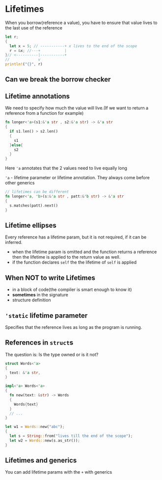 # Lifetimes

When you borrow(reference a value), you have to ensure that value lives to the last use of the reference
```rust
let r;
{
  let x = 5; // -----------+ x lives to the end of the scope
  r = &x; //---+           |
}// <----------|-----------+
//             v
println!("{}", r)
```

## Can we break the borrow checker

## Lifetime annotations
We need to specify how much the value will live.(If we want to return a reference from a function for example)
```rust
fn longer<'a>(s1:&'a str , s2:&'a str) -> &'a str
{
  if s1.len() > s2.len()
  {
    s1
  }else{
    s2
  }
}
```
Here `'a` annotates that the 2 values need to live equally long

`'a` - lifetime parameter or lifetime annotation. They always come before other generics

```rust
// lifetimes can be different
fn longer<'a, 'b>(s:&'a str , patt:&'b str) -> &'a str
{
  s.matches(patt).next()
}
```

## Lifetime ellipses
Every reference has a lifetime param, but it is not required, if it can be inferred.
- when the lifetime param is omitted and the function returns a reference then the lifetime is applied to the return value as well.
- if the function declares `self` the the lifetime of `self` is applied

## When NOT to write Lifetimes
- in a block of code(the compiler is smart enough to know it)
- **sometimes** in the signature
- structure definition

## `'static` lifetime parameter
Specifies that the reference lives as long as the program is running.

## References in `struct`s
The question is: Is the type owned or is it not?

```rust
struct Words<'a>
{
  text: &'a str,
}

impl<'a> Words<'a>
{
  fn new(text: &str) -> Words
  {
    Words{text}
  }
  // ...
}

let w1 = Words::new("abc");
{
  let s = String::from("lives till the end of the scope");
  let w2 = Words::new(s.as_str());
}
```

## Lifetimes and generics
You can add lifetime params with the `+` with generics
